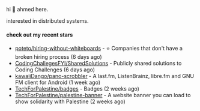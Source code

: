 hi 👋 ahmed here.

interested in distributed systems.

#### check out my recent stars

- [poteto/hiring-without-whiteboards](https://github.com/poteto/hiring-without-whiteboards) - ⭐️  Companies that don&#39;t have a broken hiring process (6 days ago)
- [CodingChallegesFYI/SharedSolutions](https://github.com/CodingChallegesFYI/SharedSolutions) - Publicly shared solutions to Coding Challenges (6 days ago)
- [kawaiiDango/pano-scrobbler](https://github.com/kawaiiDango/pano-scrobbler) - A last.fm, ListenBrainz, libre.fm and GNU FM client for Android (1 week ago)
- [TechForPalestine/badges](https://github.com/TechForPalestine/badges) - Badges (2 weeks ago)
- [TechForPalestine/palestine-banner](https://github.com/TechForPalestine/palestine-banner) - A website banner you can load to show solidarity with Palestine (2 weeks ago)

